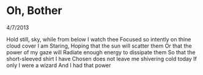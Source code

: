 Oh, Bother
==========

4/7/2013

Hold still, sky, while from below I watch thee
Focused so intently on thine cloud cover I am
Staring,
Hoping that the sun will scatter them
Or that the power of my gaze will
Radiate enough energy to dissipate them
So that the short-sleeved shirt I have
Chosen does not leave me shivering cold today
If only I were a wizard
And I had that power
